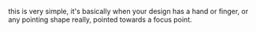 this is very simple, it's basically when your design has a hand or finger, or any pointing shape really, pointed towards a focus point.